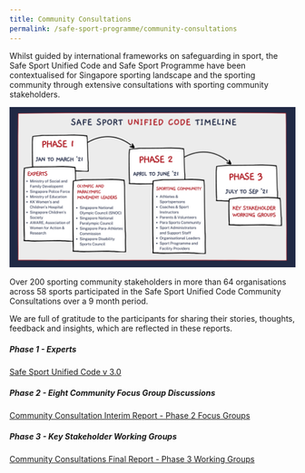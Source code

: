 ```yaml
---
title: Community Consultations
permalink: /safe-sport-programme/community-consultations
---
```

Whilst guided by international frameworks on safeguarding in sport, the Safe Sport Unified Code and Safe Sport Programme have been contextualised for Singapore sporting landscape and the sporting community through extensive consultations with sporting community stakeholders. 


![Alt text for image on Isomer site](/images/SSUC%20Timeline.png)


Over 200 sporting community stakeholders in more than 64 organisations across 58 sports participated in the Safe Sport Unified Code Community Consultations over a 9 month period.

We are full of gratitude to the participants for sharing their stories, thoughts, feedback and insights, which are reflected in these reports.



#####  Phase 1 - Experts

[Safe Sport Unified Code v 3.0](/files/community-consultations/Safe%20Sport%20Unified%20Code.pdf)

##### Phase 2 -  Eight Community Focus Group Discussions

[Community Consultation Interim Report - Phase 2 Focus Groups](/files/community-consultations/Community%20Consultation%20Interim%20Report.pdf)

##### Phase 3 - Key Stakeholder Working Groups


[Community Consultations Final Report - Phase 3 Working Groups](/files/community-consultations/Phase%203%20Safe%20Sport%20Unified%20Code%20Consultations%20Final%20Report.pdf)